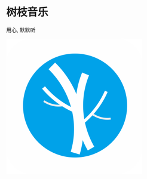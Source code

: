 # 树枝音乐 

用心, 默默听

![Image text](https://raw.githubusercontent.com/Deepblue1996/Branch/master/app/src/main/res/mipmap-xhdpi/ic_launcher.png)

